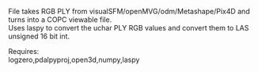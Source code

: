 File takes RGB PLY from visualSFM/openMVG/odm/Metashape/Pix4D and turns into a COPC viewable file.<br>
Uses laspy to convert the uchar PLY RGB values and convert them to LAS unsigned 16 bit int.<br>

Requires:<br>
logzero,pdalpyproj,open3d,numpy,laspy<br>